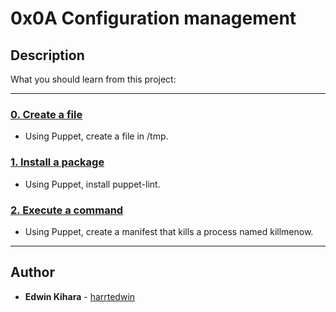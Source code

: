 # 0x0A Configuration management

## Description
What you should learn from this project:

---

### [0. Create a file](./0-create_a_file.pp)
* Using Puppet, create a file in /tmp.


### [1. Install a package](./1-install_a_package.pp)
* Using Puppet, install puppet-lint.


### [2. Execute a command](./2-execute_a_command.pp)
* Using Puppet, create a manifest that kills a process named killmenow.

---

## Author
* **Edwin Kihara** - [harrtedwin](https://github.com/harrtedwin)

